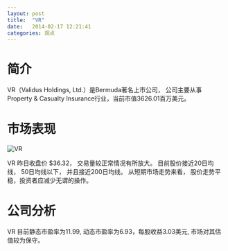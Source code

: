 ```yaml
---
layout: post
title:  "VR"
date:   2014-02-17 12:21:41
categories: 观点
---
```


# 简介
VR（Validus Holdings, Ltd.）是Bermuda著名上市公司，
公司主要从事Property & Casualty Insurance行业，当前市值3626.01百万美元。

# 市场表现

![VR](http://finviz.com/chart.ashx?t=VR&ty=c&ta=1&p=d&s=l)

VR 昨日收盘价 $36.32，
交易量较正常情况有所放大。
目前股价接近20日均线，
50日均线以下，
并且接近200日均线。
从短期市场走势来看，
股价走势平稳，投资者应减少无谓的操作。

# 公司分析
VR 目前静态市盈率为11.99, 动态市盈率为6.93，每股收益3.03美元,
市场对其估值较为保守。
